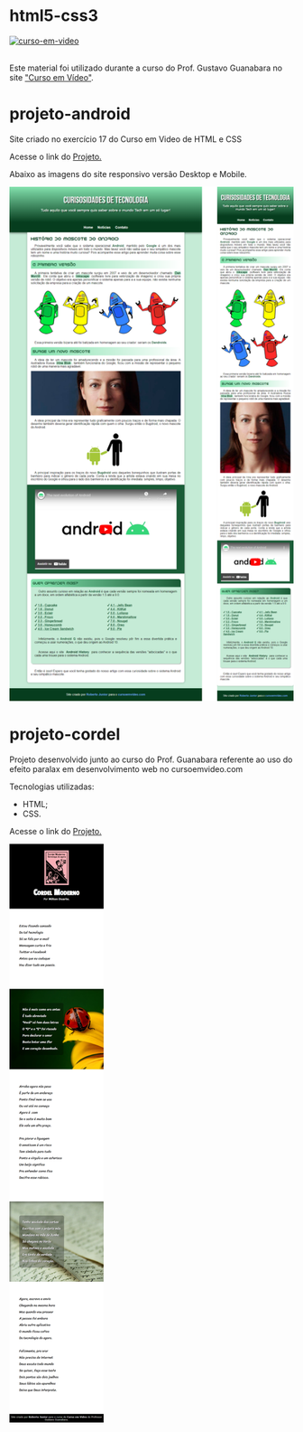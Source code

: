 # html5-css3
<a target="_blank" href="https://www.cursoemvideo.com">
    <img width="100px" src="https://github.com/robertojunnior/html-css/blob/main/Desafios/d010/imagens/cursoemvideo-logo.png" alt="curso-em-video">
</a>
<br>
<br>

Este material foi utilizado durante a curso do Prof. Gustavo Guanabara no site <a href="https://www.cursoemvideo.com" target="_blank">"Curso em Vídeo"</a>.


# projeto-android
Site criado no exercício 17 do Curso em Video de HTML e CSS

Acesse o link do <a target="_blank" href="https://robertojunnior.github.io/projeto-android/">Projeto.</a>

Abaixo as imagens do site responsivo versão Desktop e Mobile.

<img id="p1" src="https://github.com/robertojunnior/Html_Css_JavaScript/blob/main/Desafios/d010/mockup_page/site%20projeto%20android%20mobile%20desktop.png?raw=true" alt="D and M">

# projeto-cordel
Projeto desenvolvido junto ao curso do Prof. Guanabara referente ao uso do efeito paralax em desenvolvimento web no cursoemvideo.com

Tecnologias utilizadas:

- HTML;
- CSS.

Acesse o link do <a href="https://robertojunnior.github.io/projeto-cordel/" target="_blank">Projeto.</a>

<a href="https://robertojunnior.github.io/projeto-cordel/" target="_blank"><img src="https://github.com/robertojunnior/projeto-cordel/blob/main/imagens/projeto-cordel-picture.png?raw=true" alt="imagem-do-projeto"></a>
